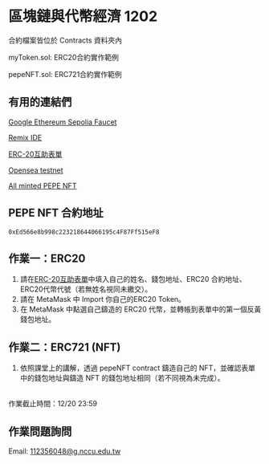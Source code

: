 # 區塊鏈與代幣經濟 1202
合約檔案皆位於 Contracts 資料夾內

myToken.sol: ERC20合約實作範例 

pepeNFT.sol: ERC721合約實作範例

## 有用的連結們
[Google Ethereum Sepolia Faucet](https://cloud.google.com/application/web3/faucet/ethereum/sepolia)

[Remix IDE](https://remix.ethereum.org)

[ERC-20互助表單](https://docs.google.com/spreadsheets/d/1K7PoRlpTpVRTdpQSCg-d-FIy0wQEJWkDwmiclebY-e0/edit?usp=sharing)

[Opensea testnet](https://testnets.opensea.io)

[All minted PEPE NFT](https://testnets.opensea.io/zh-TW/collection/pepe-176)

## PEPE NFT 合約地址

```
0xEd566e8b998c223218644066195c4F87Ff515eF8
```

## 作業一：ERC20
1. 請在[ERC-20互助表單](https://docs.google.com/spreadsheets/d/1K7PoRlpTpVRTdpQSCg-d-FIy0wQEJWkDwmiclebY-e0/edit?usp=sharing)中填入自己的姓名、錢包地址、ERC20 合約地址、ERC20代幣代號（若無姓名視同未繳交）。
2. 請在 MetaMask 中 Import 你自己的ERC20 Token。
3. 在 MetaMask 中點選自己鑄造的 ERC20 代幣，並轉帳到表單中的第一個反黃錢包地址。

## 作業二：ERC721 (NFT)
1. 依照課堂上的講解，透過 pepeNFT contract 鑄造自己的 NFT，並確認表單中的錢包地址與鑄造 NFT 的錢包地址相同（若不同視為未完成）。
<br>
作業截止時間：12/20 23:59

## 作業問題詢問
Email: 112356048@g.nccu.edu.tw
